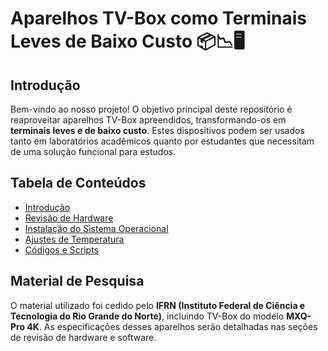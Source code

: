 # Aparelhos TV-Box como Terminais Leves de Baixo Custo :package::chart_with_downwards_trend::desktop_computer:

## Introdução
Bem-vindo ao nosso projeto! O objetivo principal deste repositório é reaproveitar aparelhos TV-Box apreendidos, transformando-os 
em **terminais leves e de baixo custo**. Estes dispositivos podem ser usados tanto em laboratórios acadêmicos quanto por estudantes que necessitam de uma solução funcional para estudos.

## Tabela de Conteúdos
- [Introdução](#introdução)
- [Revisão de Hardware](docs/HARDWARE.md)
- [Instalação do Sistema Operacional](docs/INSTALL.md)
- [Ajustes de Temperatura](docs/TEMPERATURE.md)
- [Códigos e Scripts](scripts/)

## Material de Pesquisa
O material utilizado foi cedido pelo **IFRN (Instituto Federal de Ciência e Tecnologia do Rio Grande do Norte)**, incluindo TV-Box do modelo **MXQ-Pro 4K**. As especificações desses aparelhos serão detalhadas nas seções de revisão de hardware e software.
